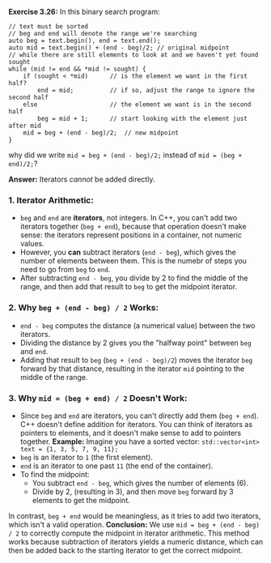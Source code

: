 **Exercise 3.26:** In this binary search program:
```
// text must be sorted
// beg and end will denote the range we're searching
auto beg = text.begin(), end = text.end();
auto mid = text.begin() + (end - beg)/2; // original midpoint
// while there are still elements to look at and we haven't yet found sought
while (mid != end && *mid != sought) {
    if (sought < *mid)      // is the element we want in the first half?
        end = mid;          // if so, adjust the range to ignore the second half
    else                    // the element we want is in the second half
        beg = mid + 1;      // start looking with the element just after mid
    mid = beg + (end - beg)/2;  // new midpoint
}
```
why did we write `mid = beg + (end - beg)/2;` instead of `mid = (beg + end)/2;`?

**Answer:** Iterators *cannot* be added directly.
### 1. Iterator Arithmetic: 
* `beg` and `end` are **iterators**, not integers. In C++, you can't add two iterators together (`beg + end`), because that operation doesn't make sense: the iterators represent positions in a container, not numeric values.
* However, you **can** subtract iterators (`end - beg`), which gives the number of elements between them. This is the numebr of steps you need to go from `beg` to `end`.
* After subtracting `end - beg`, you divide by 2 to find the middle of the range, and then add that result to `beg` to get the midpoint iterator.
### 2. Why `beg + (end - beg) / 2` Works:
* `end - beg` computes the distance (a numerical value) between the two iterators.
* Dividing the distance by 2 gives you the "halfway point" between `beg` and `end`.
* Adding that result to `beg` (`beg + (end - beg)/2`) moves the iterator `beg` forward by that distance, resulting in the iterator `mid` pointing to the middle of the range.
### 3. Why `mid = (beg + end) / 2` Doesn't Work:
* Since `beg` and `end` are iterators, you can't directly add them (`beg + end`). C++ doesn't define addition for iterators. You can think of iterators as pointers to elements, and it doesn't make sense to add to pointers together.
**Example:**
Imagine you have a sorted vector:
`std::vector<int> text = {1, 3, 5, 7, 9, 11};`
* `beg` is an iterator to `1` (the first element).
* `end` is an iterator to one past `11` (the end of the container).
* To find the midpoint:
    * You subtract `end - beg`, which gives the number of elements (6).
    * Divide by 2, (resulting in 3), and then move `beg` forward by 3 elements to get the midpoint.

In contrast, `beg + end` would be meaningless, as it tries to add two iterators, which isn't a valid operation.
**Conclusion:**
We use `mid = beg + (end - beg) / 2` to correctly compute the midpoint in iterator arithmetic. This method works because subtraction of iterators yields a numeric distance, which can then be added back to the starting iterator to get the correct midpoint.


